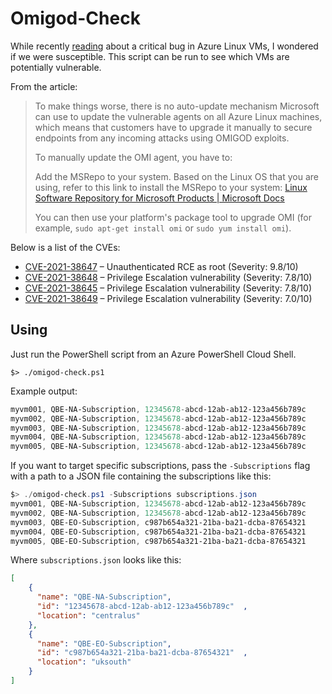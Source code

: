 # Omigod-Check
While recently [reading](https://www.bleepingcomputer.com/news/microsoft/microsoft-fixes-critical-bugs-in-secretly-installed-azure-linux-app/) about a critical bug in Azure Linux VMs, I wondered if we were susceptible. This script can be run to see which VMs are potentially vulnerable.


From the article:
>To make things worse, there is no auto-update mechanism Microsoft can use to update the vulnerable agents on all Azure Linux machines, which means that customers have to upgrade it manually to secure endpoints from any incoming attacks using OMIGOD exploits.
>
>To manually update the OMI agent, you have to:
>
>Add the MSRepo to your system. Based on the Linux OS that you are using, refer to this link to install the MSRepo to your system: [Linux Software Repository for Microsoft Products | Microsoft Docs](https://docs.microsoft.com/en-us/windows-server/administration/Linux-Package-Repository-for-Microsoft-Software)
>
>You can then use your platform's package tool to upgrade OMI (for example, `sudo apt-get install omi` or `sudo yum install omi`).


Below is a list of the CVEs:

* [CVE-2021-38647](https://msrc.microsoft.com/update-guide/vulnerability/CVE-2021-38647) – Unauthenticated RCE as root (Severity: 9.8/10)
* [CVE-2021-38648](https://msrc.microsoft.com/update-guide/vulnerability/CVE-2021-38648) – Privilege Escalation vulnerability (Severity: 7.8/10)
* [CVE-2021-38645](https://msrc.microsoft.com/update-guide/vulnerability/CVE-2021-38645) – Privilege Escalation vulnerability (Severity: 7.8/10)
* [CVE-2021-38649](https://msrc.microsoft.com/update-guide/vulnerability/CVE-2021-38649) – Privilege Escalation vulnerability (Severity: 7.0/10)

## Using
Just run the PowerShell script from an Azure PowerShell Cloud Shell.

`$> ./omigod-check.ps1`

Example output:
``` PowerShell
myvm001, QBE-NA-Subscription, 12345678-abcd-12ab-ab12-123a456b789c
myvm002, QBE-NA-Subscription, 12345678-abcd-12ab-ab12-123a456b789c
myvm003, QBE-NA-Subscription, 12345678-abcd-12ab-ab12-123a456b789c
myvm004, QBE-NA-Subscription, 12345678-abcd-12ab-ab12-123a456b789c
myvm005, QBE-NA-Subscription, 12345678-abcd-12ab-ab12-123a456b789c
```

If you want to target specific subscriptions, pass the `-Subscriptions` flag with a path to a JSON file containing the subscriptions like this:
``` PowerShell
$> ./omigod-check.ps1 -Subscriptions subscriptions.json
myvm001, QBE-NA-Subscription, 12345678-abcd-12ab-ab12-123a456b789c
myvm002, QBE-NA-Subscription, 12345678-abcd-12ab-ab12-123a456b789c
myvm003, QBE-EO-Subscription, c987b654a321-21ba-ba21-dcba-87654321
myvm004, QBE-EO-Subscription, c987b654a321-21ba-ba21-dcba-87654321
myvm005, QBE-EO-Subscription, c987b654a321-21ba-ba21-dcba-87654321
```

Where `subscriptions.json` looks like this:
```JSON
[
    {
      "name": "QBE-NA-Subscription",
      "id": "12345678-abcd-12ab-ab12-123a456b789c"  ,
      "location": "centralus"
    },
    {
      "name": "QBE-EO-Subscription",
      "id": "c987b654a321-21ba-ba21-dcba-87654321"  ,
      "location": "uksouth"
    }
]
```